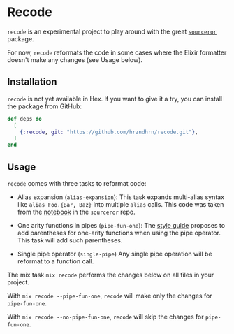 # Recode

`recode` is an experimental project to play around with the great
[`sourceror`](https://github.com/doorgan/sourceror) package.

For now, `recode` reformats the code in some cases where the Elixir formatter
doesn't make any changes (see Usage below).

## Installation

`recode` is not yet available in Hex. If you want to give it a try, you can
install the package from GitHub:

```elixir
def deps do
  [
    {:recode, git: "https://github.com/hrzndhrn/recode.git"},
  ]
end
```

## Usage

`recode` comes with three tasks to reformat code:

* Alias expansion (`alias-expansion`):
  This task expands multi-alias syntax like `alias Foo.{Bar, Baz}` into multiple
  `alias` calls. This code was taken from the
  [notebook](https://github.com/doorgan/sourceror/blob/main/notebooks/expand_multi_alias.livemd)
  in the `sourceror` repo.

* One arity functions in pipes (`pipe-fun-one`):
  The [style guide](https://github.com/christopheradams/elixir_style_guide#parentheses-pipe-operator)
  proposes to add parentheses for one-arity functions when using the pipe
  operator. This task will add such parentheses.

* Single pipe operator (`single-pipe`)
  Any single pipe operation will be reformat to a function call.

The mix task `mix recode` performs the changes below on all files in your project.

With `mix recode --pipe-fun-one`, `recode` will make only the changes for `pipe-fun-one`.

With `mix recode --no-pipe-fun-one`, `recode` will skip the changes for `pipe-fun-one`.
